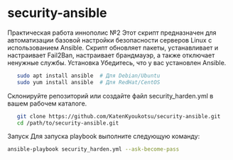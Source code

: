# security-ansible
Практическая работа иннополис №2
Этот скрипт предназначен для автоматизации базовой настройки безопасности серверов Linux с использованием Ansible. Скрипт обновляет пакеты, устанавливает и настраивает Fail2Ban, настраивает брандмауэр, а также отключает ненужные службы.
Установка
Убедитесь, что у вас установлен Ansible.
```bash
   sudo apt install ansible  # Для Debian/Ubuntu
   sudo yum install ansible  # Для RedHat/CentOS
   ```
Склонируйте репозиторий или создайте файл security_harden.yml в вашем рабочем каталоге.
```bash
   git clone https://github.com/KatenKyoukotsu/security-ansible.git
   cd /path/to/security-ansible.git                 
   ```
Запуск
Для запуска playbook выполните следующую команду:

```bash
ansible-playbook security_harden.yml --ask-become-pass
```


